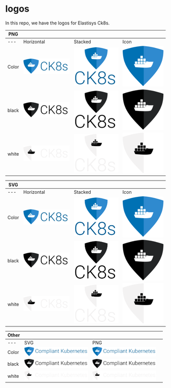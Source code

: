 # logos
In this repo, we have the logos for Elastisys Ck8s. 

PNG | | | | 
------ |------ |------ |------ | 
---|Horizontal | Stacked | Icon
Color  |<img src="https://github.com/elastisys/logos/blob/main/png/blue/logo%20blue%20text%201x.png?raw=true" width="200">|<img src="https://github.com/elastisys/logos/blob/main/png/blue/Blue%20logo%202x%20(1).png?raw=true" width="200">| <img src="https://github.com/elastisys/logos/blob/main/png/blue/logo%20blue%201x.png?raw=true" width="200">| 
black  |<img src="https://github.com/elastisys/logos/blob/main/png/black/logo%20black%20text%201x.png?raw=true" width="200">|<img src="https://github.com/elastisys/logos/blob/main/png/black/Black%20logo%202x%20(1).png?raw=true" width="200">| <img src="https://github.com/elastisys/logos/blob/main/png/black/logo%20black%201x%20(1).png?raw=true" width="200">
white  |<img src="https://github.com/elastisys/logos/blob/main/png/white/logo%20white%20text%201x.png?raw=true" width="200">|<img src="https://github.com/elastisys/logos/blob/main/png/white/White%20logo%202x%20(1).png?raw=true" width="200">|<img src="https://github.com/elastisys/logos/blob/main/png/white/logo%20white%201x%20(2).png?raw=true" width="200">



SVG | | | | 
------ |------ |------ |------ |
---|Horizontal | Stacked | Icon
Color  |<img src="https://github.com/elastisys/logos/blob/main/svg/blue/logo%20blue%20text%201x.svg?raw=true" width="200">|<img src="https://github.com/elastisys/logos/blob/main/svg/blue/Blue%20logo%202x%20(4).svg" width="200">| <img src="https://github.com/elastisys/logos/blob/main/svg/blue/Blue%20logo%201x.svg" width="200">| 
black  |<img src="https://github.com/elastisys/logos/blob/main/svg/black/Black%20logo%201x.svg" width="200">|<img src="https://github.com/elastisys/logos/blob/main/svg/black/Black%20logo%202x%20(4).svg" width="200">| <img src="https://github.com/elastisys/logos/blob/main/svg/black/Black%20logo%201x%20(2).svg" width="200">
white  |<img src="https://github.com/elastisys/logos/blob/main/svg/white/White%20logo%201x.svg" width="200">|<img src="https://github.com/elastisys/logos/blob/main/svg/white/White%20logo%202x%20(4).svg" width="200">|<img src="https://github.com/elastisys/logos/blob/main/svg/white/White%20logo%201x%20(2).svg" width="200">

Other | | | | 
------ |------ |------ |------ |
---|SVG| PNG 
Color  |<img src="https://github.com/elastisys/logos/blob/main/svg/blue/Group%2074%20(1).svg" width="200">|<img src="https://github.com/elastisys/logos/blob/main/png/blue/Group%2074%20(1).png" width="200">
black  |<img src="https://github.com/elastisys/logos/blob/main/svg/black/Group%2077.svg" width="200">|<img src="https://github.com/elastisys/logos/blob/main/png/black/Group%2077.png" width="200">
white  |<img src="https://github.com/elastisys/logos/blob/main/svg/white/Group%2076.svg" width="200">|<img src="https://github.com/elastisys/logos/blob/main/png/white/Group%2076.png" width="200">




